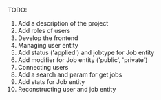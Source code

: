 TODO:

1. Add a description of the project
2. Add roles of users
3. Develop the frontend
4. Managing user entity
5. Add status ('applied') and jobtype for Job entity
6. Add modifier for Job entity ('public', 'private')
7. Connecting users
8. Add a search and param for get jobs
9. Add stats for Job entity
10. Reconstructing user and job entity